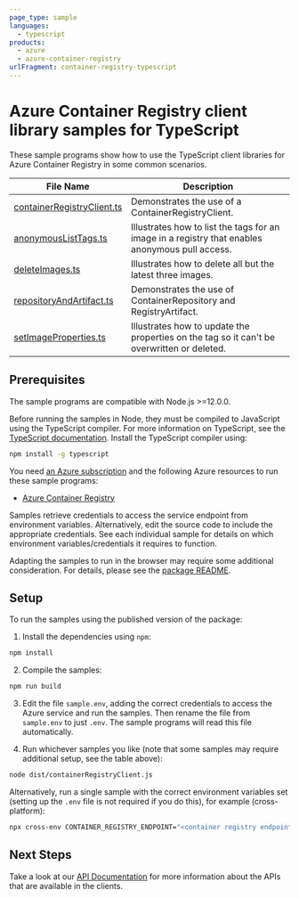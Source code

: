```yaml
---
page_type: sample
languages:
  - typescript
products:
  - azure
  - azure-container-registry
urlFragment: container-registry-typescript
---
```


# Azure Container Registry client library samples for TypeScript

These sample programs show how to use the TypeScript client libraries for Azure Container Registry in some common scenarios.

| **File Name**                                         | **Description**                                                                                 |
| ----------------------------------------------------- | ----------------------------------------------------------------------------------------------- |
| [containerRegistryClient.ts][containerregistryclient] | Demonstrates the use of a ContainerRegistryClient.                                              |
| [anonymousListTags.ts][anonymouslisttags]             | Illustrates how to list the tags for an image in a registry that enables anonymous pull access. |
| [deleteImages.ts][deleteimages]                       | Illustrates how to delete all but the latest three images.                                      |
| [repositoryAndArtifact.ts][repositoryandartifact]     | Demonstrates the use of ContainerRepository and RegistryArtifact.                               |
| [setImageProperties.ts][setimageproperties]           | Illustrates how to update the properties on the tag so it can't be overwritten or deleted.      |

## Prerequisites

The sample programs are compatible with Node.js >=12.0.0.

Before running the samples in Node, they must be compiled to JavaScript using the TypeScript compiler. For more information on TypeScript, see the [TypeScript documentation][typescript]. Install the TypeScript compiler using:

```bash
npm install -g typescript
```

You need [an Azure subscription][freesub] and the following Azure resources to run these sample programs:

- [Azure Container Registry][createinstance_azurecontainerregistry]

Samples retrieve credentials to access the service endpoint from environment variables. Alternatively, edit the source code to include the appropriate credentials. See each individual sample for details on which environment variables/credentials it requires to function.

Adapting the samples to run in the browser may require some additional consideration. For details, please see the [package README][package].

## Setup

To run the samples using the published version of the package:

1. Install the dependencies using `npm`:

```bash
npm install
```

2. Compile the samples:

```bash
npm run build
```

3. Edit the file `sample.env`, adding the correct credentials to access the Azure service and run the samples. Then rename the file from `sample.env` to just `.env`. The sample programs will read this file automatically.

4. Run whichever samples you like (note that some samples may require additional setup, see the table above):

```bash
node dist/containerRegistryClient.js
```

Alternatively, run a single sample with the correct environment variables set (setting up the `.env` file is not required if you do this), for example (cross-platform):

```bash
npx cross-env CONTAINER_REGISTRY_ENDPOINT="<container registry endpoint>" node dist/containerRegistryClient.js
```

## Next Steps

Take a look at our [API Documentation][apiref] for more information about the APIs that are available in the clients.

[containerregistryclient]: https://github.com/Azure/azure-sdk-for-js/blob/master/sdk/containerregistry/container-registry/samples/v1/typescript/src/containerRegistryClient.ts
[anonymouslisttags]: https://github.com/Azure/azure-sdk-for-js/blob/master/sdk/containerregistry/container-registry/samples/v1/typescript/src/anonymousListTags.ts
[deleteimages]: https://github.com/Azure/azure-sdk-for-js/blob/master/sdk/containerregistry/container-registry/samples/v1/typescript/src/deleteImages.ts
[repositoryandartifact]: https://github.com/Azure/azure-sdk-for-js/blob/master/sdk/containerregistry/container-registry/samples/v1/typescript/src/repositoryAndArtifact.ts
[setimageproperties]: https://github.com/Azure/azure-sdk-for-js/blob/master/sdk/containerregistry/container-registry/samples/v1/typescript/src/setImageProperties.ts
[apiref]: https://docs.microsoft.com/javascript/api/@azure/container-registry
[freesub]: https://azure.microsoft.com/free/
[createinstance_azurecontainerregistry]: https://docs.microsoft.com/azure/container-registry/container-registry-get-started-portal
[package]: https://github.com/Azure/azure-sdk-for-js/tree/master/sdk/containerregistry/container-registry/README.md
[typescript]: https://www.typescriptlang.org/docs/home.html
